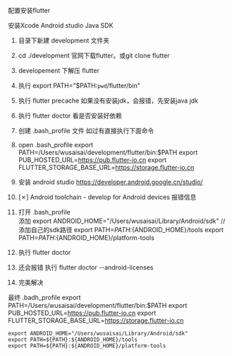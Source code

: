 配置安装flutter

安装Xcode Android studio  Java  SDK      

1. 目录下新建 development 文件夹
2. cd ./development  官网下载flutter。或git clone flutter
3. developement  下解压 flutter
4. 执行 export PATH="$PATH:`pwd`/flutter/bin"
5. 执行 flutter precache 如果没有安装jdk，会报错，先安装java  jdk
6. 执行 flutter doctor 看是否安装好依赖
7. 创建  .bash_profile 文件 如过有直接执行下面命令
8. open .bash_profile
    export PATH=/Users/wusaisai/development/flutter/bin:$PATH
    export PUB_HOSTED_URL=https://pub.flutter-io.cn
    export FLUTTER_STORAGE_BASE_URL=https://storage.flutter-io.cn
9. 安装 android studio  https://developer.android.google.cn/studio/
10.  [✗] Android toolchain - develop for Android devices  报错信息
11. 打开 .bash_profile   
       添加
       export ANDROID_HOME="/Users/wusaisai/Library/Android/sdk"   //添加自己的sdk路径
       export PATH=${PATH}:${ANDROID_HOME}/tools
       export PATH=${PATH}:${ANDROID_HOME}/platform-tools
12. 执行 flutter doctor
13. 还会报错  执行  flutter doctor --android-licenses





1. 完美解决


最终 .badh_profile 
    export PATH=/Users/wusaisai/development/flutter/bin:$PATH
    export PUB_HOSTED_URL=https://pub.flutter-io.cn
    export FLUTTER_STORAGE_BASE_URL=https://storage.flutter-io.cn

    export ANDROID_HOME="/Users/wusaisai/Library/Android/sdk" 
    export PATH=${PATH}:${ANDROID_HOME}/tools
    export PATH=${PATH}:${ANDROID_HOME}/platform-tools

